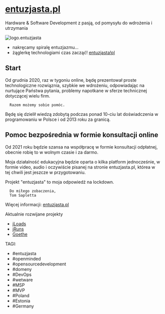# [entuzjasta.pl](http://www.entuzjasta.pl/)
Hardware & Software Development z pasją, od pomysyłu do wdrożenia i utrzymania

![logo.entuzjasta](http://logo.entuzjasta.pl/1/default.png)

+ nakręcamy spiralę entuzjazmu... 
+ żąglerkę technologiami czas zacząć!
[entuzjasta!pl](http://www.entuzjasta.pl/)
      
## Start      
Od grudnia 2020, raz w tygoniu online, będę prezentował proste technologiczne rozwiąznia, szybkie we wdrożeniu, odpowiadając na nurtujące Państwa pytania, problemy napotkane w sferze technicznej dotyczącej wielu firm.

      Razem możemy sobie pomóc.


Będę się dzielił wiedzą zdobytą podczas ponad 10-ciu lat doświadczenia w programowaniu w Polsce i od 2013 roku za granicą.

## Pomoc bezpośrednia w formie konsultacji online

Od 2021 roku będzie szansa na współpracę w formie konsultacji odpłatnej, obecnie robię to w wolnym czasie i za darmo.

Moja działalność edukacyjna będzie oparta o kilka platform jednocześnie, w formie video, audio i oczywiście pisanej na stronie entuzjasta.pl, którea w tej chwili jest jeszcze w przygotowaniu.

Projekt "entuzjasta" to moja odpowiedź na lockdown.

      Do miłego zobaczenia,
      Tom Sapletta

Więcej informacji:
[entuzjasta.pl](http://blog.entuzjasta.pl/)


Aktualnie rozwijane projekty
+ [jLoads](http://docs.jloads.com/)
+ [jRuns](http://docs.jruns.com/)
+ [Goethe](http://docs.goethe.pl)



TAGI:
+ #entuzjasta 
+ #openminded
+ #opensourcedevelopment
+ #domeny
+ #DevOps
+ #wetware
+ #MSP
+ #MVP
+ #Poland
+ #Estonia
+ #Germany



